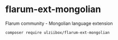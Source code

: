 # flarum-ext-mongolian
Flarum community - Mongolian language extension
```
composer require ulziibox/flarum-ext-mongolian
```
